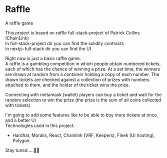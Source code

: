 # Raffle
A raffle game

This project is based on raffle full-stack-project of Patrick Collins (ChainLink)  
In full-stack-project dir you can find the solidity contracts  
In nextjs-full-stack dir you can find the UI

Right now is just a basic raffle game.  
A raffle is a gambling competition in which people obtain numbered tickets, each of which has the chance of winning a prize. At a set time, the winners are drawn at random from a container holding a copy of each number. The drawn tickets are checked against a collection of prizes with numbers attached to them, and the holder of the ticket wins the prize.  

Connecting with metamask (wallet) players can buy a ticket and wait for the random selection to win the prize (the prize is the sum of all coins collected with tickets)  

I'm going to add some features like to be able to buy more tickets at once, and a better UI  
Technologies used in this project: 
- Hardhat, Moralis, React, Chainlink (VRF, Keepers), Fleek (UI hosting), Polygon

Stay tuned.....🚧👷